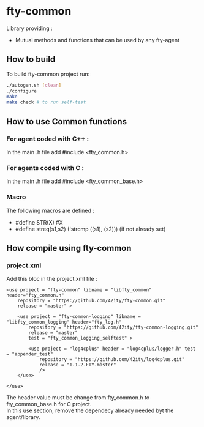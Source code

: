 # fty-common
Library providing :  
* Mutual methods and functions that can be used by any fty-agent 

## How to build
To build fty-common project run:
```bash
./autogen.sh [clean]
./configure
make
make check # to run self-test
```
## How to use Common functions
### For agent coded with C++ : 
In the main .h file add #include \<fty_common.h\> 

### For agents coded with C : 
In the main .h file add #include \<fty_common_base.h\> 

### Macro
The following macros are defined :  
 * #define STR(X) #X
 * #define streq(s1,s2) (!strcmp ((s1), (s2))) (if not already set)  

## How compile using fty-common  

### project.xml  
Add this bloc in the project.xml file :   

````
<use project = "fty-common" libname = "libfty_common" header="fty_common.h"
    repository = "https://github.com/42ity/fty-common.git"
    release = "master" >

    <use project = "fty-common-logging" libname = "libfty_common_logging" header="fty_log.h"
        repository = "https://github.com/42ity/fty-common-logging.git"
        release = "master"
        test = "fty_common_logging_selftest" >

        <use project = "log4cplus" header = "log4cplus/logger.h" test = "appender_test"
            repository = "https://github.com/42ity/log4cplus.git"
            release = "1.1.2-FTY-master"
            />
    </use>

</use>
````  

The header value must be change from fty_common.h to fty_common_base.h for C project.  
In this use section, remove the dependecy already needed byt the agent/library.
